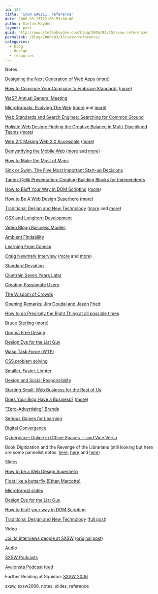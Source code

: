 ```yaml
---
id: 127
title: 'SXSW &#8211; reference'
date: 2006-03-15T22:06:53+00:00
author: Stefan Hayden
layout: post
guid: http://www.stefanhayden.com/blog/2006/03/15/sxsw-reference/
permalink: /blog/2006/03/15/sxsw-reference/
categories:
  - blog
  - design
  - resources
---
```

Notes

<a id="link_10" title="Read “Notes: Designing the Next Generation of Web Apps”…" href="http://muffinresearch.co.uk/archives/2006/03/15/notes-designing-the-next-generation-of-web-apps/">Designing the Next Generation of Web Apps</a> (<a title="http://www.designrabbit.com/?p=42" href="http://www.designrabbit.com/?p=42">more</a>)

<a id="link_11" title="Read “Notes: How to Convince Your Company to Embrace Standards”…" href="http://muffinresearch.co.uk/archives/2006/03/15/notes-how-to-convince-your-company-to-embrace-standards/">How to Convince Your Company to Embrace Standards</a> (<a title="http://www.designrabbit.com/?p=41" href="http://www.designrabbit.com/?p=41">more</a>)

<a id="link_12" title="Read “Notes: WaSP Annual General Meeting”…" href="http://muffinresearch.co.uk/archives/2006/03/15/notes-wasp-annual-general-meeting/">WaSP Annual General Meeting</a>

<a id="link_13" title="Read “Notes: Microformats: Evolving The Web”…" href="http://muffinresearch.co.uk/archives/2006/03/14/notes-microformats-evolving-the-web/">Microformats: Evolving The Web</a> (<a title="http://microformats.org/blog/2006/03/13/microformats-at-sxsw/" href="http://microformats.org/blog/2006/03/13/microformats-at-sxsw/">more</a> and <a title="http://www.designrabbit.com/?p=37" href="http://www.designrabbit.com/?p=37">more</a>)

<a id="link_14" title="Read “Notes: Web Standards and Search Engines: Searching for Common Ground”…" href="http://muffinresearch.co.uk/archives/2006/03/14/notes-web-standards-and-search-engines-searching-for-common-ground/">Web Standards and Search Engines: Searching for Common Ground</a>

<a id="link_15" title="Read “Notes: Holistic Web Design: Finding the Creative Balance in Multi-Disciplined Teams”…" href="http://muffinresearch.co.uk/archives/2006/03/13/notes-holistic-web-design-finding-the-creative-balance-in-multi-disciplined-teams/">Holistic Web Design: Finding the Creative Balance in Multi-Disciplined Teams</a> (<a title="http://www.designrabbit.com/?p=35" href="http://www.designrabbit.com/?p=35">more</a>)

<a id="link_16" title="Read “Notes: Web 2.1: Making Web 2.0 Accessible”…" href="http://muffinresearch.co.uk/archives/2006/03/13/notes-web-21-making-web-20-accessible/">Web 2.1: Making Web 2.0 Accessible</a> (<a title="http://www.designrabbit.com/?p=34" href="http://www.designrabbit.com/?p=34">more</a>)

<a id="link_17" title="Read “Notes: Demystifying the Mobile Web”…" href="http://muffinresearch.co.uk/archives/2006/03/13/notes-demystifying-the-mobile-web/">Demystifying the Mobile Web</a> (<a title="http://www.designrabbit.com/?p=33" href="http://www.designrabbit.com/?p=33">more</a> and <a title="http://www.auscillate.com/post/92" href="http://www.auscillate.com/post/92">more</a>)

<a id="link_18" title="Read “Notes: How to Make the Most of Maps”…" href="http://muffinresearch.co.uk/archives/2006/03/13/notes-how-to-make-the-most-of-maps/">How to Make the Most of Maps</a>

<a id="link_19" title="Read “Notes: Sink or Swim. The Five Most Important Start-up Decisions”…" href="http://muffinresearch.co.uk/archives/2006/03/13/notes-sink-or-swim-the-five-most-important-start-up-decisions/">Sink or Swim. The Five Most Important Start-up Decisions</a>

<a id="link_20" title="Read “Notes: Tantek Çelik Presentation: Creating Building Blocks for Independents”…" href="http://muffinresearch.co.uk/archives/2006/03/13/tantek-celik-presentation-creating-building-blocks-for-independents/">Tantek Çelik Presentation: Creating Building Blocks for Independents</a>

<a id="link_21" title="Read “Notes: How to Bluff Your Way in DOM Scripting”…" href="http://muffinresearch.co.uk/archives/2006/03/12/notes-how-to-bluff-your-way-in-dom-scripting/">How to Bluff Your Way in DOM Scripting</a> (<a title="http://www.designrabbit.com/?p=28" href="http://www.designrabbit.com/?p=28">more</a>)

<a id="link_22" title="Read “Notes: How to Be A Web Design Superhero”…" href="http://muffinresearch.co.uk/archives/2006/03/11/notes-how-to-be-a-web-design-superhero/">How to Be A Web Design Superhero</a> (<a title="http://www.designrabbit.com/?p=27" href="http://www.designrabbit.com/?p=27">more</a>)

<a id="link_23" title="Read “Notes: Traditional Design and New Technology”…" href="http://muffinresearch.co.uk/archives/2006/03/11/notes-traditional-design-and-new-technology/">Traditional Design and New Technology</a> (<a href="http://www.lukew.com/ff/entry.asp?295">more</a> and <a title="http://www.designrabbit.com/?p=24" href="http://www.designrabbit.com/?p=24">more</a>)

<a href="http://www.lukew.com/ff/entry.asp?306">OSX and Longhorn Development</a>

<a href="http://www.lukew.com/ff/entry.asp?305">Video Blogg Business Models</a>

<a href="http://www.lukew.com/ff/entry.asp?304">Ambient Findability</a>

<a href="http://www.lukew.com/ff/entry.asp?303">Learning From Comics</a>

<a href="http://www.lukew.com/ff/entry.asp?302">Craig Newmark Interview</a> (<a title="http://www.designrabbit.com/?p=38" href="http://www.designrabbit.com/?p=38">more</a> and <a title="http://www.auscillate.com/post/95" href="http://www.auscillate.com/post/95">more</a>)

<a href="http://www.lukew.com/ff/entry.asp?301">Standard Deviation</a>

<a href="http://www.lukew.com/ff/entry.asp?300">Cluetrain Seven Years Later</a>

<a href="http://www.lukew.com/ff/entry.asp?298">Creating Passionate Users</a>

<a href="http://www.lukew.com/ff/entry.asp?297">The Wisdom of Crowds</a>

<a href="http://www.lukew.com/ff/entry.asp?296">Opening Remarks: Jim Coudal and Jason Fried</a>

<a href="http://www.lukew.com/ff/entry.asp?294">How to do Precisely the Right Thing at all possible times</a>

<a title="http://www.designrabbit.com/?p=44" href="http://www.designrabbit.com/?p=44">Bruce Sterling</a> (<a title="http://www.auscillate.com/post/97" href="http://www.auscillate.com/post/97">more</a>)

<a title="http://www.designrabbit.com/?p=43" href="http://www.designrabbit.com/?p=43">Dogma Free Design </a>

<a title="http://www.designrabbit.com/?p=40" href="http://www.designrabbit.com/?p=40">Design Eye for the List Guy</a>

<a title="http://www.designrabbit.com/?p=39" href="http://www.designrabbit.com/?p=39">Wasp Task Force (WTF)</a>

<a title="http://www.designrabbit.com/?p=36" href="http://www.designrabbit.com/?p=36">CSS problem solving</a>

<a title="http://www.designrabbit.com/?p=32" href="http://www.designrabbit.com/?p=32">Smaller, Faster, Lighter</a>

<a title="http://www.designrabbit.com/?p=30" href="http://www.designrabbit.com/?p=30">Design and Social Responsibility</a>

<a title="http://www.designrabbit.com/?p=29" href="http://www.designrabbit.com/?p=29">Starting Small: Web Business for the Rest of Us </a>

<a title="Link outside of this blog" class="blines3" target="_blank" href="http://www.auscillate.com/post/94">Does Your Blog Have a Business?</a> (<a title="http://www.randsinrepose.com/archives/2006/03/13/sxsw_the_experiment.html" href="http://www.randsinrepose.com/archives/2006/03/13/sxsw_the_experiment.html">more</a>)

<a title="http://www.auscillate.com/post/96" href="http://www.auscillate.com/post/96">"Zero-Advertising" Brands</a>

<a title="http://www.auscillate.com/post/93" href="http://www.auscillate.com/post/93">Serious Games for Learning</a>

<a title="http://www.auscillate.com/post/90" href="http://www.auscillate.com/post/90">Digital Convergence</a>

<a title="http://www.auscillate.com/post/91" href="http://www.auscillate.com/post/91"> Cyberplace: Online in Offline Spaces -- and Vice Versa</a>

Book Digitization and the Revenge of the Librarians (still looking but here are some pannelist notes: <a title="http://roguelibrarian.com/diary/303" href="http://roguelibrarian.com/diary/303">here</a>, <a title="http://librarianavengers.org/?p=92" href="http://librarianavengers.org/?p=92">here</a> and <a title="http://praxis101.com/blog/archives/000079.html" href="http://praxis101.com/blog/archives/000079.html">here</a>)

Slides

<a title="http://www.andybudd.com/archives/2006/03/superhero_presentation_notes/index.php" href="http://www.andybudd.com/archives/2006/03/superhero_presentation_notes/index.php">How to be a Web Design Superhero</a>

<a title="http://sidesh0w.com/weblog/2006/03/14/sxsw_presentation_online/" href="http://sidesh0w.com/weblog/2006/03/14/sxsw_presentation_online/">Float like a butterfly (Ethan Marcotte)</a>

<a href="http://tantek.com/presentations/2006/03/microformats-sxsw/">Microformat slides</a>

<a title="http://designeye.org/listguy/" href="http://designeye.org/listguy/">Design Eye for the List Guy</a>

<a title="http://domscripting.com/presentations/sxsw2006/slides/" href="http://domscripting.com/presentations/sxsw2006/slides/"> How to bluff your way in DOM Scripting</a>

<a title="http://www.subtraction.com/pics/0603/060321/traditional_design_new_tech_2-0.pdf" href="http://www.subtraction.com/pics/0603/060321/traditional_design_new_tech_2-0.pdf">Traditional Design and New Technology</a> (<a title="http://www.subtraction.com/archives/2006/0321_the_deck_tha.php" href="http://www.subtraction.com/archives/2006/0321_the_deck_tha.php">full post</a>)

Video

<a title="video" href="https://www.youtube.com/watch?v=cZNMSJo_4r4">Joi Ito interviews people at SXSW</a> (<a title="Joi Ito's blog" href="http://joi.ito.com/archives/2006/03/14/video_from_sxsw_up.html">original post</a>)

Audio

<a title="http://2006.sxsw.com/coverage/podcasts/" href="http://2006.sxsw.com/coverage/podcasts/">SXSW Podcasts</a>

<a title="http://avalonstar.com/index.php?feed=rss2&category_name=podcasting" href="http://avalonstar.com/index.php?feed=rss2&category_name=podcasting">Avalonsta Podcast feed</a>

Further Reading at Squidoo: <a title="http://www.squidoo.com/search/results/sxsw%202006" href="http://www.squidoo.com/search/results/sxsw%202006">SXSW 2006</a>

<tags>sxsw, sxsw2006, notes, slides, reference</tags>